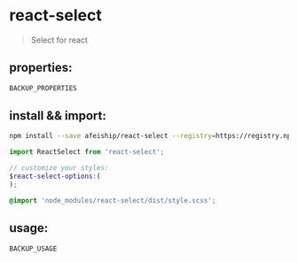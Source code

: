 # react-select
> Select for react

## properties:
```javascript
BACKUP_PROPERTIES
```

## install && import:
```bash
npm install --save afeiship/react-select --registry=https://registry.npm.taobao.org
```

```js
import ReactSelect from 'react-select';
```

```scss
// customize your styles:
$react-select-options:(
);

@import 'node_modules/react-select/dist/style.scss';
```


## usage:
```jsx
BACKUP_USAGE
```
